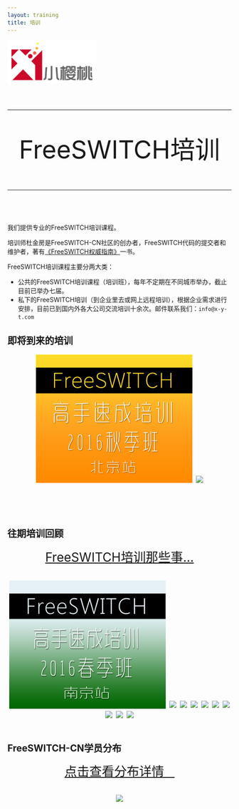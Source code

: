 ```yaml
---
layout: training
title: 培训
---
```


<a href="/"><img src="images/xyt-logo-new.png" alt="" width="200px"/></a>

<div style="text-align:center;font-size:4em;line-height:1.2em">
<hr>
FreeSWITCH培训
<hr>
</div>
<br>
我们提供专业的FreeSWITCH培训课程。

培训师杜金房是FreeSWITCH-CN社区的创办者，FreeSWITCH代码的提交者和维护者，著有[《FreeSWITCH权威指南》](http://book.dujinfang.com)一书。

FreeSWITCH培训课程主要分两大类：

* 公共的FreeSWITCH培训课程（培训班），每年不定期在不同城市举办，截止目前已举办七届。
* 私下的FreeSWITCH培训（到企业里去或网上远程培训），根据企业需求进行安排，目前已到国内外各大公司交流培训十余次。邮件联系我们：`info@x-y-t.com`
<!-- * 您可以通过有赞商城直接在线报名，提前报名享有超低折扣。报名地址：[手机版](http://wap.koudaitong.com/v2/showcase/goods?alias=i6ypaq4r) | [PC版](http://detail.koudaitong.com/show/goods?alias=i6ypaq4r&activity=) 。也可以到具体的培训班页面报名。 -->

<div class="separator"><h2>即将到来的培训</h2></div>

<div style="text-align:center">
  
<a href='http://www.freeswitch.org.cn/fscnds-2016.html#' style="margin:2px"><img src="/images/training/fst1605.png"></a>
  <a href='#' style="margin:2px" onclick="alert('感谢关注，敬请期待...');return false;"><img src="http://www.freeswitch.org.cn/images/training/freeswitch-t0.png"></a>
</div>

<br>
<br>
<a name="past"></a>
<br>

<div class="separator"><h2>往期培训回顾</h2></div>

<div style="text-align:center">

  <div style="font-size:2em">
    <a href="http://www.freeswitch.org.cn/2015/03/28/freeswitch-training-story.html" target="_blank"> FreeSWITCH培训那些事... </a>
  </div>

  <br>
  <br>
<a href='/fst1604.html' style="margin:2px"><img src="/images/training/fst1604.png"></a>
  <a href='http://www.freeswitch.org.cn/2015/12/04/freeswitch-training-2015-yt-happy-ending.html'><img src="http://www.freeswitch.org.cn/images/training/freeswitch-t9.png" style="margin:2px"></a>
  <a href='http://www.freeswitch.org.cn/2015/09/21/freeswitch-training-2015-bj.html'><img src="http://www.freeswitch.org.cn/images/training/freeswitch-t8.png" style="margin:2px"></a>
  <a href='http://www.freeswitch.org.cn/2015/05/24/freeswitch-training-2015-sh.html'><img src="http://www.freeswitch.org.cn/images/training/freeswitch-t7.png" style="margin:2px"></a>
  <a href='http://www.freeswitch.org.cn/2015/01/19/freeswitch-pei-xun-yuan-man-cheng-gong.html'><img src="http://www.freeswitch.org.cn/images/training/freeswitch-cd.png" style="margin:2px"></a>
  <a href='http://www.freeswitch.org.cn/2014/11/25/freeswitch-pei-xun-yuan-man-cheng-gong.html'><img src="http://www.freeswitch.org.cn/images/training/freeswitch-sz.png" style="margin:2px"></a>
  <a href='http://www.freeswitch.org.cn/2014/06/23/freeswitch-pei-xun-yuan-man-cheng-gong.html'><img src="http://www.freeswitch.org.cn/images/training/freeswitch-bj.png" style="margin:2px"></a>
  <a href='http://www.freeswitch.org.cn/2014/04/21/freeswitch-pei-xun-yuan-man-cheng-gong.html'><img src="http://www.freeswitch.org.cn/images/training/freeswitch-fst1401.png" style="margin:2px"></a>
  <a href='http://www.freeswitch.org.cn/2013/07/03/freeswitch-pei-xun-yuan-man-cheng-gong.html'><img src="http://www.freeswitch.org.cn/images/training/freeswitch-t2.png" style="margin:2px"></a>
  <a href='http://www.freeswitch.org.cn/2013/07/03/freeswitch-pei-xun-yuan-man-cheng-gong.html'><img src="http://www.freeswitch.org.cn/images/training/freeswitch-t1.png" style="margin:2px"></a>
</div>

<br>
<div class="separator"><h2>FreeSWITCH-CN学员分布</h2></div>

<div style="text-align:center">

  <div style="font-size:2em">
    <a href="/student.html" target="_blank">点击查看分布详情 &nbsp;&nbsp;</a>
  </div>

  <br>
  <br>
  <a href='/student.html' title="点击查看分布详情" style="margin:2px"><img src="http://www.freeswitch.org.cn/images/student-distribution.png"></a>
</div>

<br>
<br style="clear:both">
